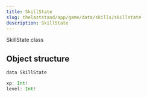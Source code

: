 ```yaml
---
title: SkillState
slug: thelaststand/app/game/data/skills/skillstate
description: SkillState
---
```


SkillState class

## Object structure

```scala
data SkillState

xp: Int!
level: Int!

```
